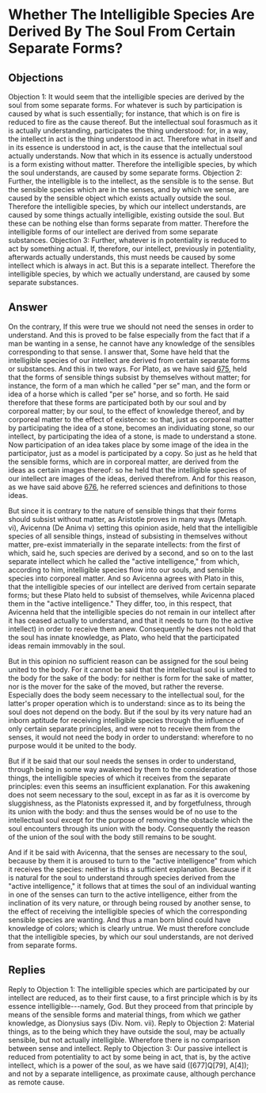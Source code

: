 # Whether The Intelligible Species Are Derived By The Soul From Certain Separate Forms?
## Objections
Objection 1: It would seem that the intelligible species are derived by the soul from some separate forms. For whatever is such by participation is caused by what is such essentially; for instance, that which is on fire is reduced to fire as the cause thereof. But the intellectual soul forasmuch as it is actually understanding, participates the thing understood: for, in a way, the intellect in act is the thing understood in act. Therefore what in itself and in its essence is understood in act, is the cause that the intellectual soul actually understands. Now that which in its essence is actually understood is a form existing without matter. Therefore the intelligible species, by which the soul understands, are caused by some separate forms.
Objection 2: Further, the intelligible is to the intellect, as the sensible is to the sense. But the sensible species which are in the senses, and by which we sense, are caused by the sensible object which exists actually outside the soul. Therefore the intelligible species, by which our intellect understands, are caused by some things actually intelligible, existing outside the soul. But these can be nothing else than forms separate from matter. Therefore the intelligible forms of our intellect are derived from some separate substances.
Objection 3: Further, whatever is in potentiality is reduced to act by something actual. If, therefore, our intellect, previously in potentiality, afterwards actually understands, this must needs be caused by some intellect which is always in act. But this is a separate intellect. Therefore the intelligible species, by which we actually understand, are caused by some separate substances.
## Answer
On the contrary, If this were true we should not need the senses in order to understand. And this is proved to be false especially from the fact that if a man be wanting in a sense, he cannot have any knowledge of the sensibles corresponding to that sense.
I answer that, Some have held that the intelligible species of our intellect are derived from certain separate forms or substances. And this in two ways. For Plato, as we have said [675](A[1]), held that the forms of sensible things subsist by themselves without matter; for instance, the form of a man which he called "per se" man, and the form or idea of a horse which is called "per se" horse, and so forth. He said therefore that these forms are participated both by our soul and by corporeal matter; by our soul, to the effect of knowledge thereof, and by corporeal matter to the effect of existence: so that, just as corporeal matter by participating the idea of a stone, becomes an individuating stone, so our intellect, by participating the idea of a stone, is made to understand a stone. Now participation of an idea takes place by some image of the idea in the participator, just as a model is participated by a copy. So just as he held that the sensible forms, which are in corporeal matter, are derived from the ideas as certain images thereof: so he held that the intelligible species of our intellect are images of the ideas, derived therefrom. And for this reason, as we have said above [676](A[1]), he referred sciences and definitions to those ideas.

But since it is contrary to the nature of sensible things that their forms should subsist without matter, as Aristotle proves in many ways (Metaph. vi), Avicenna (De Anima v) setting this opinion aside, held that the intelligible species of all sensible things, instead of subsisting in themselves without matter, pre-exist immaterially in the separate intellects: from the first of which, said he, such species are derived by a second, and so on to the last separate intellect which he called the "active intelligence," from which, according to him, intelligible species flow into our souls, and sensible species into corporeal matter. And so Avicenna agrees with Plato in this, that the intelligible species of our intellect are derived from certain separate forms; but these Plato held to subsist of themselves, while Avicenna placed them in the "active intelligence." They differ, too, in this respect, that Avicenna held that the intelligible species do not remain in our intellect after it has ceased actually to understand, and that it needs to turn (to the active intellect) in order to receive them anew. Consequently he does not hold that the soul has innate knowledge, as Plato, who held that the participated ideas remain immovably in the soul.

But in this opinion no sufficient reason can be assigned for the soul being united to the body. For it cannot be said that the intellectual soul is united to the body for the sake of the body: for neither is form for the sake of matter, nor is the mover for the sake of the moved, but rather the reverse. Especially does the body seem necessary to the intellectual soul, for the latter's proper operation which is to understand: since as to its being the soul does not depend on the body. But if the soul by its very nature had an inborn aptitude for receiving intelligible species through the influence of only certain separate principles, and were not to receive them from the senses, it would not need the body in order to understand: wherefore to no purpose would it be united to the body.

But if it be said that our soul needs the senses in order to understand, through being in some way awakened by them to the consideration of those things, the intelligible species of which it receives from the separate principles: even this seems an insufficient explanation. For this awakening does not seem necessary to the soul, except in as far as it is overcome by sluggishness, as the Platonists expressed it, and by forgetfulness, through its union with the body: and thus the senses would be of no use to the intellectual soul except for the purpose of removing the obstacle which the soul encounters through its union with the body. Consequently the reason of the union of the soul with the body still remains to be sought.

And if it be said with Avicenna, that the senses are necessary to the soul, because by them it is aroused to turn to the "active intelligence" from which it receives the species: neither is this a sufficient explanation. Because if it is natural for the soul to understand through species derived from the "active intelligence," it follows that at times the soul of an individual wanting in one of the senses can turn to the active intelligence, either from the inclination of its very nature, or through being roused by another sense, to the effect of receiving the intelligible species of which the corresponding sensible species are wanting. And thus a man born blind could have knowledge of colors; which is clearly untrue. We must therefore conclude that the intelligible species, by which our soul understands, are not derived from separate forms.
## Replies
Reply to Objection 1: The intelligible species which are participated by our intellect are reduced, as to their first cause, to a first principle which is by its essence intelligible---namely, God. But they proceed from that principle by means of the sensible forms and material things, from which we gather knowledge, as Dionysius says (Div. Nom. vii).
Reply to Objection 2: Material things, as to the being which they have outside the soul, may be actually sensible, but not actually intelligible. Wherefore there is no comparison between sense and intellect.
Reply to Objection 3: Our passive intellect is reduced from potentiality to act by some being in act, that is, by the active intellect, which is a power of the soul, as we have said ([677]Q[79], A[4]); and not by a separate intelligence, as proximate cause, although perchance as remote cause.